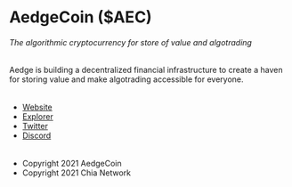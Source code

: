 # AedgeCoin ($AEC)
###### The algorithmic cryptocurrency for store of value and algotrading

Aedge is building a decentralized financial infrastructure to create a haven for storing value and make algotrading accessible for everyone.

######

- [Website](https://aedgecoin.com/)
- [Explorer](https://alltheblocks.net/aedge/)
- [Twitter](https://twitter.com/aedgecoin)
- [Discord](https://discord.gg/m569ExDwXY)

######

- Copyright 2021 AedgeCoin
- Copyright 2021 Chia Network
